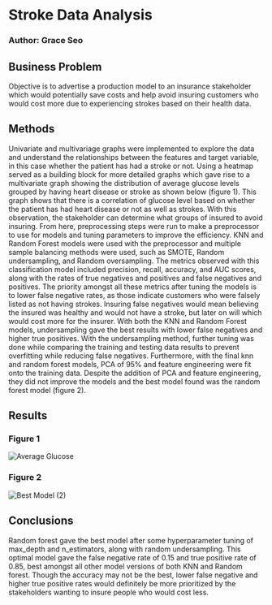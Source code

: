 # Stroke Data Analysis
### Author: Grace Seo
## Business Problem
Objective is to advertise a production model to an insurance stakeholder which would potentially save costs and help avoid insuring customers who would cost more due to experiencing strokes based on their health data.
## Methods 
Univariate and multivariage graphs were implemented to explore the data and understand the relationships between the features and target variable, in this case whether the patient has had a stroke or not. Using a heatmap served as a building block for more detailed graphs which gave rise to a multivariate graph showing the distribution of average glucose levels grouped by having heart disease or stroke as shown below (figure 1). 
This graph shows that there is a correlation of glucose level based on whether the patient has had heart disease or not as well as strokes. With this observation, the stakeholder can determine what groups of insured to avoid insuring. 
From here, preprocessing steps were run to make a preprocessor to use for models and tuning parameters to improve the efficiency. KNN and Random Forest models were used with the preprocessor and multiple sample balancing methods were used, such as SMOTE, Random undersampling, and Random oversampling. 
The metrics observed with this classification model included precision, recall, accuracy, and AUC scores, along with the rates of true negatives and positives and false negatives and positives. The priority amongst all these metrics after tuning the models is to lower false negative rates, as those indicate customers who were falsely listed as not having strokes. Insuring false negatives would mean believing the insured was healthy and would not have a stroke, but later on will which would cost more for the insurer. With both the KNN and Random Forest models, undersampling gave the best results with lower false negatives and higher true positives.  With the undersampling method, further tuning was done while comparing the training and testing data results to prevent overfitting while reducing false negatives. Furthermore, with the final knn and random forest models, PCA of 95% and feature engineering were fit onto the training data. Despite the addition of PCA and feature engineering, they did not improve the models and the best model found was the random forest model (figure 2).
## Results
### Figure 1
![Average Glucose](https://user-images.githubusercontent.com/113087687/202593741-4412bcaa-6bd2-4201-94ab-a5cf1f8a8a2e.png)
### Figure 2
![Best Model (2)](https://user-images.githubusercontent.com/113087687/202595301-715f0506-5252-43ef-968a-ba4360c00c47.png)
## Conclusions
Random forest gave the best model after some hyperparameter tuning of max_depth and n_estimators, along with random undersampling. This optimal model gave the false negative rate of 0.15 and true positive rate of 0.85, best amongst all other model versions of both KNN and Random forest. Though the accuracy may not be the best, lower false negative and higher true positive rates would definitely be more prioritized by the stakeholders wanting to insure people who would cost less.
